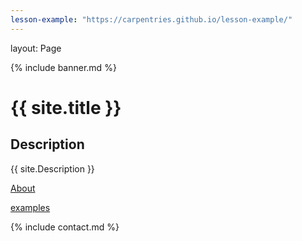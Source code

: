 ```yaml
---
lesson-example: "https://carpentries.github.io/lesson-example/"
---
```


layout: Page

{% include banner.md %}

# {{ site.title }}


## Description
{{ site.Description }}

[About](About.md)

[examples]({{page.lesson.example}})


{% include contact.md %}


